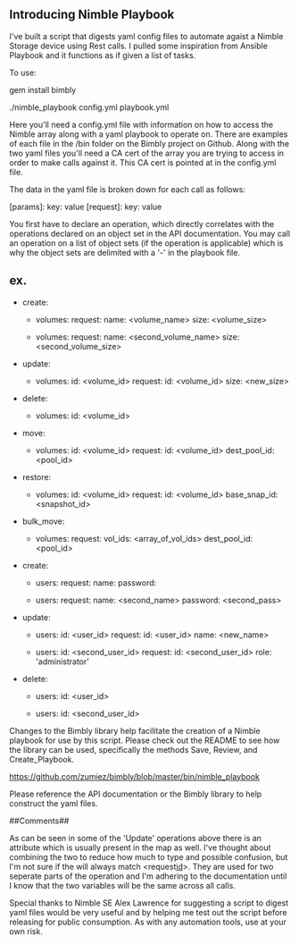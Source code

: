 Introducing Nimble Playbook
------------------

I've built a script that digests yaml config files to automate agaist a Nimble Storage device using Rest calls. I pulled some inspiration from Ansible Playbook and it functions as if given a list of tasks. 

To use:

gem install bimbly

<go to nimble_playbook script location>

./nimble_playbook config.yml playbook.yml

Here you'll need a config.yml file with information on how to access the Nimble array along with a yaml playbook to operate on. There are examples of each file in the /bin folder on the Bimbly project on Github. Along with the two yaml files you'll need a CA cert of the array you are trying to access in order to make calls against it. This CA cert is pointed at in the config.yml file.

The data in the yaml file is broken down for each call as follows:

[operation]:
  [object_set]:
    [id]: value
    [params]:
      key: value
    [request]:
      key: value

You first have to declare an operation, which directly correlates with the operations declared on an object set in the API documentation. You may call an operation on a list of object sets (if the operation is applicable) which is why the object sets are delimited with a '-' in the playbook file.

ex.
---
- create:
  - volumes:
    request:
      name: <volume_name>
      size: <volume_size>
      
  - volumes:
    request:
      name: <second_volume_name>
      size: <second_volume_size>

- update:
  - volumes:
    id: <volume_id>
    request:
      id: <volume_id>
      size: <new_size>

- delete:
  - volumes:
    id: <volume_id>

- move:
  - volumes:
    id: <volume_id>
    request:
      id: <volume_id>
      dest_pool_id: <pool_id>

- restore:
  - volumes:
    id: <volume_id>
    request:
      id: <volume_id>
      base_snap_id: <snapshot_id>

- bulk_move:
  - volumes:
    request:
      vol_ids: <array_of_vol_ids>
      dest_pool_id: <pool_id>

- create:
  - users:
    request:
      name: <name>
      password: <password>

  - users:
    request:
      name: <second_name>
      password: <second_pass>

- update:
  - users:
    id: <user_id>
    request:
      id: <user_id>
      name: <new_name>
      
  - users:
    id: <second_user_id>
    request:
      id: <second_user_id>
      role: 'administrator'

- delete:
  - users:
    id: <user_id>

  - users:
    id: <second_user_id>

Changes to the Bimbly library help facilitate the creation of a Nimble playbook for use by this script. Please check out the README to see how the library can be used, specifically the methods Save, Review, and Create_Playbook.

https://github.com/zumiez/bimbly/blob/master/bin/nimble_playbook

Please reference the API documentation or the Bimbly library to help construct the yaml files.

##Comments##

As can be seen in some of the 'Update' operations above there is an <id> attribute which is usually present in the <request> map as well. I've thought about combining the two to reduce how much to type and possible confusion, but I'm not sure if the <id> will always match <request[id]>. They are used for two seperate parts of the operation and I'm adhering to the documentation until I know that the two variables will be the same across all calls.

Special thanks to Nimble SE Alex Lawrence for suggesting a script to digest yaml files would be very useful and by helping me test out the script before releasing for public consumption. As with any automation tools, use at your own risk.

